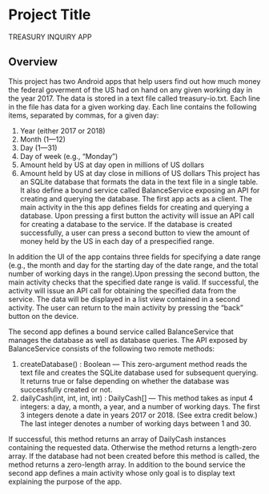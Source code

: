 # Project Title
TREASURY INQUIRY APP

## Overview

This project has two Android apps that help users find out how much money the federal
goverment of the US had on hand on any given working day in the year 2017. The data is stored in a text file called treasury-io.txt.
Each line in the file has data for a given working day. Each line contains the following items, separated by
commas, for a given day:
1. Year (either 2017 or 2018)
2. Month (1—12)
3. Day (1—31)
4. Day of week (e.g., “Monday”)
5. Amount held by US at day open in millions of US dollars
6. Amount held by US at day close in millions of US dollars
This project has an SQLite database that formats the data in the text file in a single table. It also define a bound service called BalanceService exposing an API for creating and querying the database.
The first app acts as a client. The main activity in the this app defines fields for creating and querying a database. Upon pressing a first button the activity will issue an API call for creating a database to the service. If the database is created successfully, a user can press a second button to view the amount of money held by the US in each day of a prespecified range.

In addition the UI of the app contains three fields for specifying a date range (e.g., the month and day for the starting day of the date range, and the total number of working days in the range).Upon pressing the second button, the main activity checks that the specified date range is valid. If successful, the activity will issue an API call for obtaining the specified data from the service. The
data will be displayed in a list view contained in a second activity. The user can return to the main activity by pressing the “back” button on the device.

The second app defines a bound service called BalanceService that manages the database as well as database queries. The API exposed by BalanceService consists of the following two remote methods:
1. createDatabase() : Boolean — This zero-argument method reads the text file and creates the SQLite
database used for subsequent querying. It returns true or false depending on whether the database was
successfully created or not.
2. dailyCash(int, int, int, int) : DailyCash[] — This method takes as input 4 integers: a day, a month,
a year, and a number of working days. The first 3 integers denote a date in years 2017 or 2018.
(See extra credit below.) The last integer denotes a number of working days between 1 and 30.

If successful, this method returns an array of DailyCash instances containing the requested data.
Otherwise the method returns a length-zero array. If the database had not been created before this
method is called, the method returns a zero-length array.
In addition to the bound service the second app defines a main activity whose only goal is to display text
explaining the purpose of the app.
